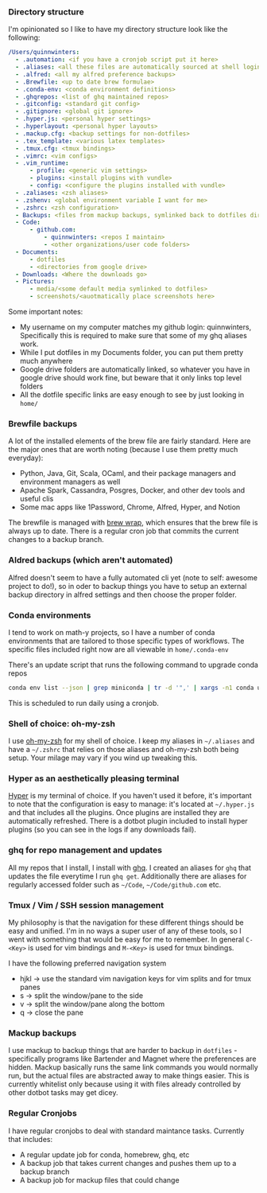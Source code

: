 ### Directory structure

I'm opinionated so I like to have my directory structure look like the
following:

```yaml
/Users/quinnwinters:
  - .automation: <if you have a cronjob script put it here>
  - .aliases: <all these files are automatically sourced at shell login>
  - .alfred: <all my alfred preference backups>
  - .Brewfile: <up to date brew formulae>
  - .conda-env: <conda environment definitions>
  - .ghqrepos: <list of ghq maintained repos>
  - .gitconfig: <standard git config>
  - .gitignore: <global git ignore>
  - .hyper.js: <personal hyper settings>
  - .hyperlayout: <personal hyper layouts>
  - .mackup.cfg: <backup settings for non-dotfiles>
  - .tex_template: <various latex templates>
  - .tmux.cfg: <tmux bindings>
  - .vimrc: <vim configs>
  - .vim_runtime:
      - profile: <generic vim settings>
      - plugins: <install plugins with vundle>
      - config: <configure the plugins installed with vundle>
  - .zaliases: <zsh aliases>
  - .zshenv: <global environment variable I want for me>
  - .zshrc: <zsh configuration>
  - Backups: <files from mackup backups, symlinked back to dotfiles dir>
  - Code:
      - github.com:
          - quinnwinters: <repos I maintain>
          - <other organizations/user code folders>
  - Documents:
      - dotfiles
      - <directories from google drive>
  - Downloads: <Where the downloads go>
  - Pictures:
      - media/<some default media symlinked to dotfiles>
      - screenshots/<auotmatically place screenshots here>
```

Some important notes:

- My username on my computer matches my github login: quinnwinters, Specifically
  this is required to make sure that some of my ghq aliases work.
- While I put dotfiles in my Documents folder, you can put them pretty much
  anywhere
- Google drive folders are automatically linked, so whatever you have in google
  drive should work fine, but beware that it only links top level folders
- All the dotfile specific links are easy enough to see by just looking in
  `home/`

### Brewfile backups

A lot of the installed elements of the brew file are fairly standard. Here are
the major ones that are worth noting (because I use them pretty much everyday):

- Python, Java, Git, Scala, OCaml, and their package managers and environment
  managers as well
- Apache Spark, Cassandra, Posgres, Docker, and other dev tools and useful clis
- Some mac apps like 1Password, Chrome, Alfred, Hyper, and Notion

The brewfile is managed with
[brew wrap](https://homebrew-file.readthedocs.io/en/latest/brew-wrap.html),
which ensures that the brew file is always up to date. There is a regular cron
job that commits the current changes to a backup branch.

### Aldred backups (which aren't automated)

Alfred doesn't seem to have a fully automated cli yet (note to self: awesome
project to do!), so in oder to backup things you have to setup an external
backup directory in alfred settings and then choose the proper folder.

### Conda environments

I tend to work on math-y projects, so I have a number of conda environments that
are tailored to those specific types of workflows. The specific files included
right now are all viewable in `home/.conda-env`

There's an update script that runs the following command to upgrade conda repos

```bash
conda env list --json | grep miniconda | tr -d '",' | xargs -n1 conda update --update-all --prefix
```

This is scheduled to run daily using a cronjob.

### Shell of choice: oh-my-zsh

I use [oh-my-zsh](https://ohmyz.sh/) for my shell of choice. I keep my aliases
in `~/.aliases` and have a `~/.zshrc` that relies on those aliases and oh-my-zsh
both being setup. Your milage may vary if you wind up tweaking this.

### Hyper as an aesthetically pleasing terminal

[Hyper](https://hyper.is) is my terminal of choice. If you haven't used it
before, it's important to note that the configuration is easy to manage: it's
located at `~/.hyper.js` and that includes all the plugins. Once plugins are
installed they are automatically refreshed. There is a dotbot plugin included to
install hyper plugins (so you can see in the logs if any downloads fail).

### ghq for repo management and updates

All my repos that I install, I install with
[ghq](https://github.com/x-motemen/ghq). I created an aliases for `ghq` that
updates the file everytime I run `ghq get`. Additionally there are aliases for
regularly accessed folder such as `~/Code`, `~/Code/github.com` etc.

### Tmux / Vim / SSH session management

My philosophy is that the navigation for these different things should be easy
and unified. I'm in no ways a super user of any of these tools, so I went with 
something that would be easy for me to remember. In general `C-<Key>` is used 
for vim bindings and `M-<Key>` is used for tmux bindings. 

I have the following preferred navigation system
- hjkl -> use the standard vim navigation keys for vim splits and for tmux panes
- s -> split the window/pane to the side
- v -> split the window/pane along the bottom
- q -> close the pane

### Mackup backups

I use mackup to backup things that are harder to backup in `dotfiles` -
specifically programs like Bartender and Magnet where the preferences are
hidden. Mackup basically runs the same link commands you would normally run, but
the actual files are abstracted away to make things easier. This is currently
whitelist only because using it with files already controlled by other dotbot
tasks may get dicey.

### Regular Cronjobs

I have regular cronjobs to deal with standard maintance tasks. Currently that
includes:

- A regular update job for conda, homebrew, ghq, etc
- A backup job that takes current changes and pushes them up to a backup branch
- A backup job for mackup files that could change
